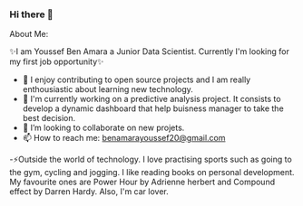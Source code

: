 ### Hi there 👋

About Me:
 
✨I am Youssef Ben Amara a Junior Data Scientist. Currently I'm looking for my first job opportunity✨

- 🌱 I enjoy contributing to open source projects and I am really enthousiastic about learning new technology.
- 🔭 I'm currently working on a predictive analysis project. It consists to develop a dynamic dashboard that help buisness manager to take the best decision.
- 👯 I’m looking to collaborate on new projets.
- 📫 How to reach me: benamarayoussef20@gmail.com

-⚡Outside the world of technology. I love practising sports such as going to the gym, cycling and jogging.
I like reading books on personal development. My favourite ones are Power Hour by Adrienne herbert and Compound effect by Darren Hardy.
Also, I'm car lover.



<!--
**youssefbac/youssefbac** is a ✨ _special_ ✨ repository because its `README.md` (this file) appears on your GitHub profile.

Here are some ideas to get you started:

- 🔭 I’m currently working on ...
- 🌱 I’m currently learning ...
- 👯 I’m looking to collaborate on ...
- 🤔 I’m looking for help with ...
- 💬 Ask me about ...
- 📫 How to reach me: ...
- 😄 Pronouns: ...
- ⚡ Fun fact: ...
-->
